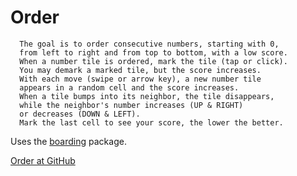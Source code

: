 # Order

      The goal is to order consecutive numbers, starting with 0, 
      from left to right and from top to bottom, with a low score.
      When a number tile is ordered, mark the tile (tap or click). 
      You may demark a marked tile, but the score increases.     
      With each move (swipe or arrow key), a new number tile 
      appears in a random cell and the score increases. 
      When a tile bumps into its neighbor, the tile disappears, 
      while the neighbor's number increases (UP & RIGHT) 
      or decreases (DOWN & LEFT). 
      Mark the last cell to see your score, the lower the better.

Uses the [boarding](https://pub.dartlang.org/search?q=boarding) package.

[Order at GitHub](https://github.com/dzenanr/order)
